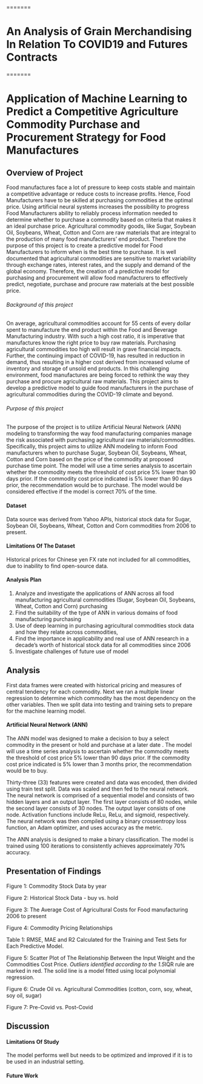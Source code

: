 
=======

# An Analysis of Grain Merchandising In Relation To COVID19 and Futures Contracts
=======
# Application of Machine Learning to Predict a Competitive Agriculture Commodity Purchase and Procurement Strategy for Food Manufactures

## Overview of Project
Food manufactures face a lot of pressure to keep costs stable and maintain a competitive advantage or reduce costs to increase profits. Hence, Food Manufacturers have to be skilled at purchasing commodities at the optimal price. Using artificial neural systems increases the possibility to progress Food Manufacturers ability to reliably process information needed to determine whether to purchase a commodity based on criteria that makes it an ideal purchase price. Agricultural commodity goods, like Sugar, Soybean Oil, Soybeans, Wheat, Cotton and Corn are raw materials that are integral to the production of many food manufacturers’ end product. Therefore the purpose of this project is to create a predictive model for Food Manufacturers to inform when is the best time to purchase. It is well documented that agricultural commodities are sensitive to market variability through exchange rates, interest rates, and the supply and demand of the global economy. Therefore, the creation of a predictive model for purchasing and procurement will allow food manufacturers to effectively predict, negotiate, purchase and procure raw materials at the best possible price.

###### Background of this project
On average, agricultural commodities account for 55 cents of every dollar spent to manufacture the end product within the Food and Beverage Manufacturing industry. With such a high cost ratio, it is imperative that manufactures know the right price to buy raw materials. Purchasing agricultural commodities too high will result in grave financial impacts. 
Further, the continuing impact of COVID-19, has resulted in reduction in demand, thus resulting in a higher cost derived from increased volume of inventory and storage of unsold end products. In this challenging environment, food manufactures are being forced to rethink the way they purchase and procure agricultural  raw materials. 
This project aims to develop a predictive model to guide food manufacturers in the purchase of agricultural commodities during the COVID-19 climate and beyond.

###### Purpose of this project
The purpose of the project is to utilize Artificial Neural Network (ANN) modeling to transforming the way food manufacturing companies manage the risk associated with purchasing agricultural raw materials/commodities. 
Specifically, this project aims to utilize ANN modeling to inform Food manufacturers when to purchase Sugar, Soybean Oil, Soybeans, Wheat, Cotton and Corn based on the price of the commodity at proposed purchase time point. The model will use a time series analysis to ascertain whether the commodity meets the threshold of cost price 5% lower than 90 days prior. If the commodity cost price indicated is 5% lower than 90 days prior, the recommendation would be to purchase. The model would be considered effective if the model is correct 70% of the time.

#### Dataset
Data source was derived from Yahoo APIs, historical stock data for Sugar, Soybean Oil, Soybeans, Wheat, Cotton and Corn commodities from 2006 to present.
#### Limitations Of The Dataset
Historical prices for Chinese yen FX rate not included for all commodities, due to inability to find open-source data.
#### Analysis Plan
1. Analyze and investigate the applications of ANN across all food manufacturing agricultural commodities (Sugar, Soybean Oil, Soybeans, Wheat, Cotton and Corn) purchasing 
2. Find the suitability of the type of ANN in various domains of food manufacturing purchasing
3. Use of deep learning in purchasing agricultural commodities stock data and how they relate across commodities, 
4. Find the importance in applicability and real use of ANN research in a decade’s worth of historical stock data for all commodities since 2006 
5. Investigate challenges of future use of model

## Analysis
First data frames were created with historical pricing and measures of central tendency for each commodity. Next we ran a  multiple linear regression to determine which commodity has the most dependency on the other variables. Then we split data into testing and training sets to prepare for the machine learning model.

#### Artificial Neural Network (ANN)
The ANN model was designed to make a decision to buy a select commodity in the present or hold and purchase at a later date . The model will use a time series analysis to ascertain whether the commodity meets the threshold of cost price 5% lower than 90 days prior. If the commodity cost price indicated is 5% lower than 3 months prior, the recommendation would be to buy. 

Thirty-three (33) features were created and data was encoded, then divided using train test split. Data was scaled and then fed to the neural network. The neural network is comprised of a sequential model and consists of two hidden layers and an output layer. The first layer consists of 80 nodes, while the second layer consists of 30 nodes. The output layer consists of one node. Activation functions include ReLu, ReLu, and sigmoid, respectively. The neural network was then compiled using a binary crossentropy loss function, an Adam optimizer, and uses accuracy as the metric.

The ANN analysis is designed to make a binary classification. The model is trained using 100 iterations to consistently achieves approximately 70% accuracy. 

## Presentation of Findings
Figure 1: Commodity Stock Data by year

Figure 2: Historical Stock Data - buy vs. hold

Figure 3: The Average Cost of Agricultural Costs for Food manufacturing 2006 to present

Figure 4: Commodity Pricing Relationships 

Table 1: RMSE, MAE and R2 Calculated for the Training and Test Sets for Each Predictive Model.
 		 	 	 	 
Figure 5: Scatter Plot of The Relationship Between the Input Weight and the Commodities Cost Price. 
*Outliers identified according to the 1.5*IQR rule are marked in red. The solid line is a model fitted using local polynomial regression.

Figure 6: Crude Oil vs. Agricultural Commodities (cotton, corn, soy, wheat, soy oil, sugar)

Figure 7: Pre-Covid vs. Post-Covid

## Discussion
#### Limitations Of Study
The model performs well but needs to be optimized and improved if it is to be used in an industrial setting.
#### Future Work

